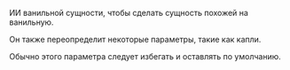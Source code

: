 ИИ ванильной сущности, чтобы сделать сущность похожей на ванильную. 

Он также переопределит некоторые параметры, такие как капли.

Обычно этого параметра следует избегать и оставлять по умолчанию.